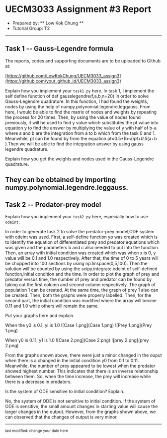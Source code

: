 UECM3033 Assignment #3 Report
========================================================

- Prepared by: ** Low Kok Chung **
- Tutorial Group: T2

--------------------------------------------------------

## Task 1 --  Gauss-Legendre formula

The reports, codes and supporting documents are to be uploaded to Github at: 

[https://github.com/LowKokChung/UECM3033_assign3](https://github.com/your_github_id/UECM3033_assign3)


Explain how you implement your `task1.py` here.
In task 1, i implement the  self define function of def gausslegendre(f,a,b,n=20) in order to solve Gauss-Legendre quadrature. In this function, I had found the weights, nodes by using the help of numpy.polynomial.legendre.leggauss. From here, I would be able to find the matrix of  nodes and weights by repeating the process for 20 times. Then, by using the value of nodes found previously, it will be used to find y value which substitutes the pt value into equation y to find the answer by multiplying the value of y with half of b-a where a and b are the integration from a to b which from the task 0 and 1. Meanwhile, pt can be found by from the equation pt=0.5*(b-a)*pt+0.5*(a+b ).Then we will be able to find the integration answer by using gauss legendre quadrature.

Explain how you get the weights and nodes used in the Gauss-Legendre quadrature.

They can be obtained by importing numpy.polynomial.legendre.leggauss.
---------------------------------------------------------

## Task 2 -- Predator-prey model

Explain how you implement your `task2.py` here, especially how to use `odeint`.

In order to generate task 2 to solve the predator-prey model,ODE system with odeint was used. First, a self-define function yp was created which is to identify the equation of differentiated prey and predator equations which was given and the parameters b and c also needed to put into the function. Then, an array with initial condition was created which was when x is 0, y value will be 0.1 and 1.0 respectively. After that, the time of 0 to 5 years will be chopped into 100 sections by using np.linspace(0,5,100). Then the solution will be counted by using the scipy.integrate.odeint of self-defined function,initial condition and the time. In order to plot the graph of prey and predator versus time, the number of prey and predator can be found by taking out the first column and second column respectively. The graph of population 1 can be created. At the same time, the graph of prey 1 also can be created. Then, both the graphs were properly labelled. Then, for the second part, the initial condition was modified where the array will becme 0.11 and 1.0 while others will remain the same.


Put your graphs here and explain.

When the y0 is 0.1, yi is 1.0
![Case 1.png](Case 1.png)
![Prey 1.png](Prey 1.png)

When y0 is 0.11, y1 is 1.0
![Case 2.png](Case 2.png)
![prey 2.png](prey 2.png)

From the graphs shown above, there were just a minor changed in the ouput when there is a changed in the initial condition y0 from 0.1 to 0.11. Meanwhile, the number of prey appeared to be lowest when the predator showed highest number. This indicates that there is an inverse relationship between them. So, when the time increase, the prey will increase while there is a decrease in predators.

Is the system of ODE sensitive to initial condition? Explain.

No, the system of ODE is not sensitive to initial condition. If the system of ODE is sensitive, the small amount changes in starting value will cause the larger changes in the output. However, from the graphs shown above, we can observed that the changes of output is very minor.

-----------------------------------

<sup>last modified: change your date here</sup>
